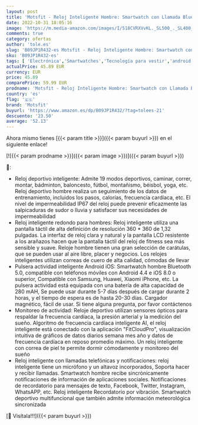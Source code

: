 ```yaml
---
layout: post
title: 'Motsfit - Reloj Inteligente Hombre: Smartwatch con Llamada Bluetooth Pulsometro Podometro Presión Arterial Pulsera Actividad Inteligente Deportivo Impermeable Reloj Hombre para iPhone Android'
date: 2022-10-31 18:05:16
image: 'https://m.media-amazon.com/images/I/518CVRXVvKL._SL500_._SL400_.jpg'
comments: true
category: ofertas
author: 'tole.es'
slug: 'B09JP1R432-es Motsfit - Reloj Inteligente Hombre: Smartwatch con Llamada...'
sku: 'B09JP1R432-es'
tags: [ 'Electrónica','Smartwatches','Tecnología para vestir','android','motsfit','🇪🇸', ]
actualPrice: 45.89 EUR
currency: EUR
price: 45.89
comparePrice: 59.99 EUR
prodname: 'Motsfit - Reloj Inteligente Hombre: Smartwatch con Llamada Bluetooth Pulsometro Podometro Presión Arterial Pulsera Actividad Inteligente Deportivo Impermeable Reloj Hombre para iPhone Android'
country: 'es'
flag: '🇪🇸'
brand: 'Motsfit'
buyurl: 'https://www.amazon.es/dp/B09JP1R432/?tag=tolees-21'
descuento: '23.50'
average: '52.13'
---
```


Ahora mismo tienes [{{< param title >}}]({{< param buyurl >}}) en el siguiente enlace!

[![{{< param prodname >}}]({{< param image >}})]({{< param buyurl >}})

🔎:

- Reloj deportivo inteligente: Admite 19 modos deportivos, caminar, correr, montar, bádminton, baloncesto, fútbol, montañismo, béisbol, yoga, etc. Reloj deportivo hombre realiza un seguimiento de los datos de entrenamiento, incluidos los pasos, calorías, frecuencia cardíaca, etc. El nivel de impermeabilidad IP67 del reloj puede prevenir eficazmente las salpicaduras de sudor o lluvia y satisfacer sus necesidades de impermeabilidad
- Reloj inteligente redondo para hombres: Reloj inteligente utiliza una pantalla táctil de alta definición de resolución 360 * 360 de 1,32 pulgadas. La interfaz de reloj clara y natural y la pantalla LCD resistente a los arañazos hacen que la pantalla táctil del reloj de fitness sea más sensible y suave. Reloje hombre tienen una gran selección de carátulas, que se pueden usar al aire libre, placer y negocios. Los relojes inteligentes utilizan correas de cuero de alta calidad, cómodas de llevar
- Pulsera actividad inteligente Android iOS: Smartwatch hombre Bluetooth 5.0, compatible con teléfonos móviles con Android 4.4 e iOS 8.0 o superior, Compatible con Samsung, Huawei, Xiaomi iPhone, etc. La pulsera actividad está equipada con una batería de alta capacidad de 280 mAH, Se puede usar durante 5-7 días después de cargar durante 2 horas, y el tiempo de espera es de hasta 20-30 días. Cargador magnético, fácil de usar. Si tiene alguna pregunta, por favor contáctenos
- Monitoreo de actividad: Reloje deportivo utilizan sensores ópticos para respaldar la frecuencia cardíaca, la presión arterial y la medición del sueño. Algoritmo de frecuencia cardíaca inteligente AI, el reloj inteligente está conectado con la aplicación "FitCloudPro", visualización intuitiva de gráficos de datos diarios semana mes año y datos de frecuencia cardíaca en reposo promedio máximo. Un reloj inteligente con correa de piel te permite dormir cómodamente y monitoreo del sueño
- Reloj inteligente con llamadas telefónicas y notificaciones: reloj inteligente tiene un micrófono y un altavoz incorporados, Soporta hacer y recibir llamadas. Smartwatch hombre recibe sincrónicamente notificaciones de información de aplicaciones sociales. Notificaciones de recordatorio para mensajes de texto, Facebook, Twitter, Instagram, WhatsAPP, etc. Reloj inteligente Recordatorio por vibración. Smartwatch deportivo multifuncional que también admite información meteorológica sincronizada

[🛒 Visítala!!!]({{< param buyurl >}})

